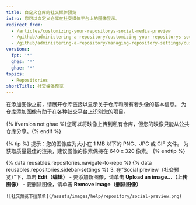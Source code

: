 ```yaml
---
title: 自定义仓库的社交媒体预览
intro: 您可以自定义仓库在社交媒体平台上的图像显示。
redirect_from:
  - /articles/customizing-your-repositorys-social-media-preview
  - /github/administering-a-repository/customizing-your-repositorys-social-media-preview
  - /github/administering-a-repository/managing-repository-settings/customizing-your-repositorys-social-media-preview
versions:
  fpt: '*'
  ghes: '*'
  ghae: '*'
topics:
  - Repositories
shortTitle: 社交媒体预览
---
```


在添加图像之前，请展开仓库链接以显示关于仓库和所有者头像的基本信息。 为仓库添加图像有助于在各种社交平台上识别您的项目。

{% ifversion not ghae %}您可以将映像上传到私有仓库，但您的映像只能从公共仓库分享。{% endif %}

{% tip %}
提示：您的图像应为大小在 1 MB 以下的 PNG、JPG 或 GIF 文件。 为获取质量最佳的渲染，建议图像的像素保持在 640 x 320 像素。
{% endtip %}

{% data reusables.repositories.navigate-to-repo %}
{% data reusables.repositories.sidebar-settings %}
3. 在“Social preview（社交预览）”下，单击 **Edit（编辑）**
    - 要添加新图像，请单击 **Upload an image...（上传图像）**
    - 要删除图像，请单击 **Remove image（删除图像）**

    ![社交预览下拉菜单](/assets/images/help/repository/social-preview.png)
